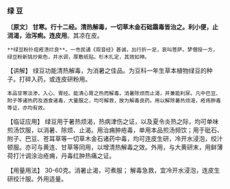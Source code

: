 ### 绿  豆

**〔原文〕  甘寒。行十二经。清热解毒，一切草木金石础霜毒皆治之。利小便，止消渴，治泻痢。连皮用**。其凉在皮。

    **绿豆粉扑痘疮溃烂良**。一市民诵《观音经》甚诚，出行折一足，哀叫菩萨。梦僧授一方，绿豆粉新铫炒紫色，井水调，厚敷纸贴。杉木扎定，其效如神。

【讲解】  绿豆功能清热解毒，为消暑之佳品。为豆科一年生草本植物绿豆的种子。打碎入药，或连皮研粉用。

    本品甘寒淡渗，入心、胃经。能清心胃之热而解毒，消暑除烦而止渴，并兼能利尿。凡中巴豆、附子等诸热药及酒食诸毒，大量服之，均可解救，故为解毒良药。用以解除暑热烦渴，疮疡肿毒等证，亦均有效。	

 【临证应用】  绿豆用于暑热烦渴，热病津伤之证，以及夏令炎热之际，均可单味煎汤饮服，以消暑、除烦、止渴。用治痈肿疮毒，单用本品煎汤频饮；用于砒石、附子、巴豆、苍耳草等一切草木金石诸药中毒，均可连皮生研，冷开水浸泡，绞汁顿服。亦可与黄连、甘草等同用，以增清热解毒之效。外用，与大黄研末，用鲜薄荷打汁调涂治疮痈，丹毒红肿热痛之证。

【用量用法】  30-60克。消暑止渴，可煮服； 解毒急救，宜冷开水浸泡，连皮生研绞汁服。外用适量。
